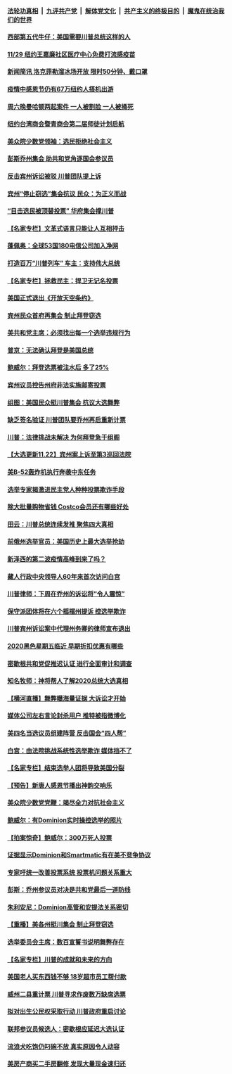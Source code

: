 ####  [法轮功真相](../../../../basic/blob/master/README.md?t=11231002) &nbsp;|&nbsp; [九评共产党](../../../../9ping.md/blob/master/README.md?t=11231002) &nbsp;|&nbsp; [解体党文化](../../../../jtdwh.md/blob/master/README.md?t=11231002)  &nbsp;|&nbsp; [共产主义的终极目的](../../../../gczydzjmd.md/blob/master/README.md?t=11231002) &nbsp;|&nbsp; [魔鬼在统治我们的世界](../../../../mgztzwmdsj.md/blob/master/README.md?t=11231002) 

#### [西部第五代牛仔：美国需要川普总统这样的人](../pages/nsc412/n12568128.md?t=11231002) 

#### [11/29 纽约王嘉廉社区医疗中心免费打流感疫苗](../pages/nsc412/n12567820.md?t=11231002) 

#### [新闻简讯 洛克菲勒溜冰场开放 限时50分钟、戴口罩](../pages/nsc412/n12568017.md?t=11231002) 

#### [疫情中感恩节仍有67万纽约人搭机出游](../pages/nsc412/n12568051.md?t=11231002) 

#### [周六晚曼哈顿两起案件 一人被割脸  一人被捅死](../pages/nsc412/n12568082.md?t=11231002) 

#### [纽约台湾商会暨青商会第二届师徒计划启航](../pages/nsc412/n12568111.md?t=11231002) 

#### [美众院少数党领袖：选民拒绝社会主义](../pages/nsc412/n12568272.md?t=11231002) 

#### [彭斯乔州集会 助共和党角逐国会参议员](../pages/nsc412/n12568092.md?t=11231002) 

#### [反击宾州诉讼被驳 川普团队提上诉](../pages/nsc412/n12567745.md?t=11231002) 

#### [宾州“停止窃选”集会抗议 民众：为正义而战](../pages/nsc412/n12567825.md?t=11231002) 

#### [“目击选民被顶替投票” 华府集会撑川普](../pages/nsc412/n12567720.md?t=11231002) 

#### [【名家专栏】文革式语言只能让人互相抨击](../pages/nsc412/n12567544.md?t=11231002) 

#### [蓬佩奥：全球53国180电信公司加入净网](../pages/nsc412/n12567930.md?t=11231002) 

#### [打造百万“川普列车” 车主：支持伟大总统](../pages/nsc412/n12567966.md?t=11231002) 

#### [【名家专栏】拯救民主：捍卫无记名投票](../pages/nsc412/n12566762.md?t=11231002) 

#### [美国正式退出《开放天空条约》](../pages/nsc412/n12567863.md?t=11231002) 

#### [宾州民众首府再集会 制止拜登窃选](../pages/nsc412/n12567855.md?t=11231002) 

#### [美共和党主席：必须找出每一个选举违规行为](../pages/nsc412/n12567817.md?t=11231002) 

#### [普京：无法确认拜登是美国总统](../pages/nsc412/n12567737.md?t=11231002) 

#### [鲍威尔：拜登选票被注水后 多了25%](../pages/nsc412/n12567743.md?t=11231002) 

#### [宾州议员控告州府非法实施邮寄投票](../pages/nsc412/n12567641.md?t=11231002) 

#### [组图：美国民众挺川普集会 抗议大选舞弊](../pages/nsc412/n12567422.md?t=11231002) 

#### [缺乏签名验证 川普团队要乔州再启重新计票](../pages/nsc412/n12567646.md?t=11231002) 

#### [川普：法律挑战未解决 为何拜登急于组阁](../pages/nsc412/n12567513.md?t=11231002) 

#### [【大选更新11.22】宾州案上诉至第3巡回法院](../pages/nsc412/n12567305.md?t=11231002) 

#### [美B-52轰炸机执行奔袭中东任务](../pages/nsc412/n12566837.md?t=11231002) 

#### [选举专家揭激进民主党人种种投票欺诈手段](../pages/nsc412/n12566412.md?t=11231002) 

#### [除大批量购物省钱 Costco会员还有哪些好处](../pages/nsc412/n12566379.md?t=11231002) 

#### [田云：川普总统连续发推 聚焦四大真相](../pages/nsc412/n12566904.md?t=11231002) 

#### [前俄州选举官员：美国历史上最大选举抢劫](../pages/nsc412/n12566551.md?t=11231002) 

#### [新泽西的第二波疫情高峰到来了吗？](../pages/nsc412/n12564518.md?t=11231002) 

#### [藏人行政中央领导人60年来首次访问白宫](../pages/nsc412/n12564772.md?t=11231002) 

#### [川普律师：下周在乔州的诉讼将“令人震惊”](../pages/nsc412/n12566835.md?t=11231002) 

#### [保守派团体将在六个摇摆州提诉 控选举欺诈](../pages/nsc412/n12566796.md?t=11231002) 

#### [川普宾州诉讼案中代理州务卿的律师宣布退出](../pages/nsc412/n12566810.md?t=11231002) 

#### [2020黑色星期五临近 早期折扣优惠有哪些](../pages/nsc412/n12566806.md?t=11231002) 

#### [密歇根共和党促推迟认证 进行全面审计和调查](../pages/nsc412/n12566803.md?t=11231002) 

#### [知名牧师：神将帮人了解2020总统大选真相](../pages/nsc412/n12566731.md?t=11231002) 

#### [【横河直播】舞弊曝海量证据 大诉讼才开始](../pages/nsc412/n12566522.md?t=11231002) 

#### [媒体公司左右言论封杀用户 推特被指微博化](../pages/nsc412/n12566651.md?t=11231002) 

#### [美四名当选议员组建阵营 反击国会“四人帮”](../pages/nsc412/n12566649.md?t=11231002) 

#### [白宫：由法院挑战系统性选举欺诈 媒体挡不了](../pages/nsc412/n12566640.md?t=11231002) 

#### [【名家专栏】结束选举人团将导致美国分裂](../pages/nsc412/n12564849.md?t=11231002) 

#### [【预告】新唐人感恩节播出神韵交响乐](../pages/nsc412/n12566463.md?t=11231002) 

#### [美众院少数党党鞭：竭尽全力对抗社会主义](../pages/nsc412/n12566584.md?t=11231002) 

#### [鲍威尔：有Dominion实时操控选举的照片](../pages/nsc412/n12566530.md?t=11231002) 

#### [【拍案惊奇】鲍威尔：300万死人投票](../pages/nsc412/n12566316.md?t=11231002) 

#### [证据显示Dominion和Smartmatic有在美不竞争协议](../pages/nsc412/n12566494.md?t=11231002) 

#### [专家吁统一改善投票系统 投票机问题关系重大](../pages/nsc412/n12566414.md?t=11231002) 

#### [彭斯：乔州参议员对决是共和党最后一道防线](../pages/nsc412/n12566417.md?t=11231002) 

#### [朱利安尼：Dominion高管和安提法关系密切](../pages/nsc412/n12566391.md?t=11231002) 

#### [【重播】美各州挺川集会 制止拜登窃选](../pages/nsc412/n12565157.md?t=11231002) 

#### [选举委员会主席：数百宣誓书说明舞弊存在](../pages/nsc412/n12566323.md?t=11231002) 

#### [【名家专栏】川普的成就和未来的方向](../pages/nsc412/n12566004.md?t=11231002) 

#### [美国老人买东西钱不够 18岁超市员工帮付款](../pages/nsc412/n12565965.md?t=11231002) 

#### [威州二县重计票 川普寻求作废数万缺席选票](../pages/nsc412/n12566315.md?t=11231002) 

#### [拟对出生公民权采取行动 川普政府重启讨论](../pages/nsc412/n12566092.md?t=11231002) 

#### [联邦参议员候选人：密歇根应延迟大选认证](../pages/nsc412/n12565924.md?t=11231002) 

#### [流浪犬吃饱仍叼碗不放 真实原因令人动容](../pages/nsc412/n12565243.md?t=11231002) 

#### [美房产商买二手房翻修 发现大量现金速归还](../pages/nsc412/n12565534.md?t=11231002) 

